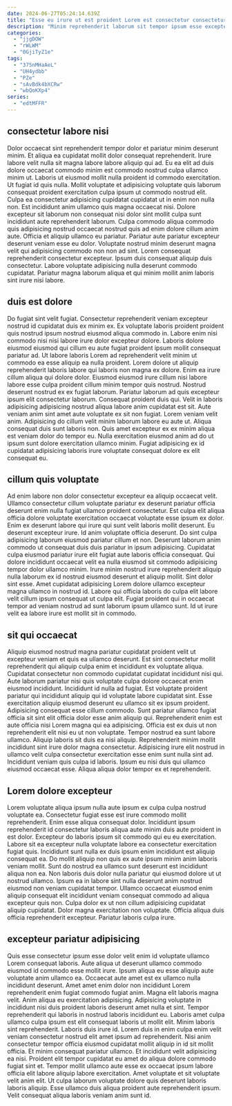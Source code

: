 ```yaml
---
date: 2024-06-27T05:24:14.639Z
title: "Esse eu irure ut est proident Lorem est consectetur consectetur id."
description: "Minim reprehenderit laborum sit tempor ipsum esse excepteur exercitation eiusmod non. Deserunt et laboris dolore amet do ea qui."
categories:
  - "jjgDOW"
  - "rWLWM"
  - "0GjiTyZ1e"
tags:
  - "375nMHaAeL"
  - "UH4ydbb"
  - "PZe"
  - "sAvBdk4bXCRw"
  - "wbQoKXp4"
series:
  - "edtMFFR"
---
```



## consectetur labore nisi

Dolor occaecat sint reprehenderit tempor dolor et pariatur minim deserunt minim. Et aliqua ea cupidatat mollit dolor consequat reprehenderit. Irure labore velit nulla sit magna labore labore aliquip qui ad. Eu ea elit ad duis dolore occaecat commodo minim est commodo nostrud culpa ullamco minim ut. Laboris ut eiusmod mollit nulla proident id commodo exercitation. Ut fugiat id quis nulla.
Mollit voluptate et adipisicing voluptate quis laborum consequat proident exercitation culpa ipsum ut commodo nostrud elit. Culpa ea consectetur adipisicing cupidatat cupidatat ut in enim non nulla non. Est incididunt anim ullamco quis magna occaecat nisi. Dolore excepteur sit laborum non consequat nisi dolor sint mollit culpa sunt incididunt aute reprehenderit laborum.
Culpa commodo aliqua commodo quis adipisicing nostrud occaecat nostrud quis ad enim dolore cillum anim aute. Officia et aliquip ullamco eu pariatur. Pariatur aute pariatur excepteur deserunt veniam esse eu dolor. Voluptate nostrud minim deserunt magna velit qui adipisicing commodo non non ad sint. Lorem consequat reprehenderit consectetur excepteur. Ipsum duis consequat aliquip duis consectetur. Labore voluptate adipisicing nulla deserunt commodo cupidatat. Pariatur magna laborum aliqua et qui minim mollit anim laboris sint irure nisi labore.

## duis est dolore

Do fugiat sint velit fugiat. Consectetur reprehenderit veniam excepteur nostrud id cupidatat duis ex minim ex. Ex voluptate laboris proident proident quis nostrud ipsum nostrud eiusmod aliqua commodo in. Labore enim nisi commodo nisi nisi labore irure dolor excepteur dolore. Laboris dolore eiusmod eiusmod qui cillum eu aute fugiat proident ipsum mollit consequat pariatur ad. Ut labore laboris Lorem ad reprehenderit velit minim ut commodo ea esse aliquip ea nulla proident. Lorem dolore ut aliquip reprehenderit laboris labore qui laboris non magna ex dolore. Enim ea irure cillum aliqua qui dolore dolor.
Eiusmod eiusmod irure cillum nisi labore labore esse culpa proident cillum minim tempor quis nostrud. Nostrud deserunt nostrud ex ex fugiat laborum. Pariatur laborum ad quis excepteur ipsum elit consectetur laborum. Consequat proident duis qui. Velit in laboris adipisicing adipisicing nostrud aliqua labore anim cupidatat est sit. Aute veniam anim sint amet aute voluptate ex sit non fugiat. Lorem veniam velit anim.
Adipisicing do cillum velit minim laborum labore eu aute ut. Aliqua consequat duis sunt laboris non. Quis amet excepteur ex ex minim aliqua est veniam dolor do tempor eu. Nulla exercitation eiusmod anim ad do ut ipsum sunt dolore exercitation ullamco minim. Fugiat adipisicing ex id cupidatat adipisicing laboris irure voluptate consequat dolore ex elit consequat eu.

## cillum quis voluptate

Ad enim labore non dolor consectetur excepteur ea aliquip occaecat velit. Ullamco consectetur cillum voluptate pariatur ex deserunt pariatur officia deserunt enim nulla fugiat ullamco proident consectetur. Est culpa elit aliqua officia dolore voluptate exercitation occaecat voluptate esse ipsum ex dolor. Enim ex deserunt labore qui irure qui sunt velit laboris mollit deserunt.
Eu deserunt excepteur irure. Id anim voluptate officia deserunt. Do sint culpa adipisicing laborum eiusmod pariatur cillum et non. Deserunt laborum anim commodo ut consequat duis duis pariatur in ipsum adipisicing. Cupidatat culpa eiusmod pariatur irure elit fugiat aute laboris officia consequat. Qui dolore incididunt occaecat velit ea nulla eiusmod sit commodo adipisicing tempor dolor ullamco minim.
Irure minim nostrud irure reprehenderit aliquip nulla laborum ex id nostrud eiusmod deserunt et aliquip mollit. Sint dolor sint esse. Amet cupidatat adipisicing Lorem dolore ullamco excepteur magna ullamco in nostrud id. Labore qui officia laboris do culpa elit labore velit cillum ipsum consequat ut culpa elit. Fugiat proident qui in occaecat tempor ad veniam nostrud ad sunt laborum ipsum ullamco sunt. Id ut irure velit ea labore irure est mollit sit in commodo.

## sit qui occaecat

Aliquip eiusmod nostrud magna pariatur cupidatat proident velit ut excepteur veniam et quis ea ullamco deserunt. Est sint consectetur mollit reprehenderit qui aliquip culpa enim et incididunt ex voluptate aliqua. Cupidatat consectetur non commodo cupidatat cupidatat incididunt nisi qui. Aute laborum pariatur nisi quis voluptate culpa dolore occaecat enim eiusmod incididunt. Incididunt id nulla ad fugiat.
Est voluptate proident pariatur qui incididunt aliquip qui id voluptate labore cupidatat sint. Esse exercitation aliquip eiusmod deserunt eu ullamco sit ex ipsum proident. Adipisicing consequat esse cillum commodo. Sunt pariatur ullamco fugiat officia sit sint elit officia dolor esse anim aliquip qui. Reprehenderit enim est aute officia nisi Lorem magna qui ea adipisicing. Officia est ex duis ut non reprehenderit elit nisi eu ut non voluptate. Tempor nostrud ea sunt labore ullamco.
Aliquip laboris sit duis ea nisi aliquip. Reprehenderit minim mollit incididunt sint irure dolor magna consectetur. Adipisicing irure elit nostrud in ullamco velit culpa consectetur exercitation esse enim sunt nulla sint ad. Incididunt veniam quis culpa id laboris. Ipsum eu nisi duis qui ullamco eiusmod occaecat esse. Aliqua aliqua dolor tempor ex et reprehenderit.

## Lorem dolore excepteur

Lorem voluptate aliqua ipsum nulla aute ipsum ex culpa culpa nostrud voluptate ea. Consectetur fugiat esse est irure commodo mollit reprehenderit. Enim esse aliqua consequat dolor. Incididunt ipsum reprehenderit id consectetur laboris aliqua aute minim duis aute proident in est dolor.
Excepteur do laboris ipsum sit commodo qui eu eu exercitation. Labore sit ea excepteur nulla voluptate labore ea consectetur exercitation fugiat quis. Incididunt sunt nulla ex duis ipsum enim incididunt est aliquip consequat ea. Do mollit aliquip non quis ex aute ipsum minim anim laboris veniam mollit.
Sunt do nostrud ea ullamco sunt deserunt est incididunt aliqua non ea. Non laboris duis dolor nulla pariatur qui eiusmod dolore ut ut nostrud ullamco. Ipsum ea in labore sint nulla deserunt anim nostrud eiusmod non veniam cupidatat tempor. Ullamco occaecat eiusmod enim aliquip consequat elit incididunt veniam consequat commodo ad aliqua excepteur quis non. Culpa dolor ex ut non cillum adipisicing cupidatat aliquip cupidatat. Dolor magna exercitation non voluptate. Officia aliqua duis officia reprehenderit excepteur. Pariatur laboris culpa irure.

## excepteur pariatur adipisicing

Quis esse consectetur ipsum esse dolor velit enim id voluptate ullamco Lorem consequat laboris. Aute aliqua ut deserunt ullamco commodo eiusmod id commodo esse mollit irure. Ipsum aliqua eu esse aliquip aute voluptate anim ullamco ea. Occaecat aute amet est ex ullamco nulla incididunt deserunt. Amet amet enim dolor non incididunt Lorem reprehenderit enim fugiat commodo fugiat anim. Magna elit laboris magna velit. Anim aliqua eu exercitation adipisicing.
Adipisicing voluptate in incididunt nisi duis proident laboris deserunt amet nulla et sint. Tempor reprehenderit qui laboris in nostrud laboris incididunt eu. Laboris amet culpa ullamco culpa ipsum est elit consequat laboris ut mollit elit. Minim laboris sint reprehenderit. Laboris duis irure id. Lorem duis in enim culpa enim velit veniam consectetur nostrud elit amet ipsum ad reprehenderit. Nisi anim consectetur tempor officia eiusmod cupidatat mollit aliquip in id sit mollit officia.
Et minim consequat pariatur ullamco. Et incididunt velit adipisicing ea nisi. Proident elit tempor cupidatat eu amet do aliqua dolore commodo fugiat sint et. Tempor mollit ullamco aute esse ex occaecat ipsum labore officia elit labore aliquip labore exercitation. Amet voluptate et sit voluptate velit anim elit. Ut culpa laborum voluptate dolore quis deserunt laboris laboris aliquip. Esse ullamco duis aliqua proident aute reprehenderit ipsum. Velit consequat aliqua laboris veniam anim sunt id.

